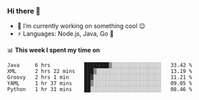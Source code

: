 ### Hi there 👋

<!--
**nodejh/nodejh** is a ✨ _special_ ✨ repository because its `README.md` (this file) appears on your GitHub profile.

Here are some ideas to get you started:

- 🔭 I’m currently working on ...
- 🌱 I’m currently learning ...
- 👯 I’m looking to collaborate on ...
- 🤔 I’m looking for help with ...
- 💬 Ask me about ...
- 📫 How to reach me: ...
- 😄 Pronouns: ...
- ⚡ Fun fact: ...
-->

- 🔭 I’m currently working on something cool :wink:
- ⚡ Languages: Node.js, Java, Go :thought_balloon:

📊 **This week I spent my time on**

<!--START_SECTION:waka-->
```text
Java     6 hrs           ████████▒░░░░░░░░░░░░░░░░   33.42 % 
XML      2 hrs 22 mins   ███▒░░░░░░░░░░░░░░░░░░░░░   13.19 % 
Groovy   2 hrs 1 min     ██▓░░░░░░░░░░░░░░░░░░░░░░   11.21 % 
YAML     1 hr 37 mins    ██▒░░░░░░░░░░░░░░░░░░░░░░   09.05 % 
Python   1 hr 31 mins    ██░░░░░░░░░░░░░░░░░░░░░░░   08.46 % 
```
<!--END_SECTION:waka-->


<!--
:traffic_light: **Visitors**

![visitors](https://visitor-badge.glitch.me/badge?page_id=nodejh.nodejh)
-->
